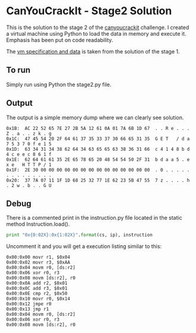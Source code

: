CanYouCrackIt - Stage2 Solution
===============================

This is the solution to the stage 2 of the [canyoucrackit][] challenge. I created a virtual machine using Python to load the data in memory and execute it. Emphasis has been put on code readability.

The [vm specification and data] is taken from the solution of the stage 1.

[canyoucrackit]:http://canyoucrackit.co.uk
[vm specification and data]:http://canyoucrackit.co.uk/15b436de1f9107f3778aad525e5d0b20.js

To run
------

Simply run using Python the stage2.py file.

Output
------

The output is a simple memory dump where we can clearly see solution.

    0x1B:  AC 22 52 65 7E 27 2B 5A 12 61 0A 01 7A 6B 1D 67 	. . R e . . . Z . a . . z k . g 
    0x1C:  47 45 54 20 2F 64 61 37 35 33 37 30 66 65 31 35 	G E T   / d a 7 5 3 7 0 f e 1 5 
    0x1D:  63 34 31 34 38 62 64 34 63 65 65 63 38 36 31 66 	c 4 1 4 8 b d 4 c e e c 8 6 1 f 
    0x1E:  62 64 61 61 35 2E 65 78 65 20 48 54 54 50 2F 31 	b d a a 5 . e x e   H T T P / 1 
    0x1F:  2E 30 00 00 00 00 00 00 00 00 00 00 00 00 00 00 	. 0 . . . . . . . . . . . . . . 
    0x20:  37 7A 07 11 1F 1D 68 25 32 77 1E 62 23 5B 47 55 	7 z . . . . h . 2 w . b . . G U 
    
Debug
-----

There is a commented print in the instruction.py file located in the static method Instruction.load().

```python
print "0x{0:02X}:0x{1:02X}".format(cs, ip), instruction
```

Uncomment it and you will get a execution listing similar to this:

    0x00:0x00 movr r1, $0x04
    0x00:0x02 movr r3, $0xAA
    0x00:0x04 movm r0, [ds:r2]
    0x00:0x06 xor r0, r3
    0x00:0x08 movm [ds:r2], r0
    0x00:0x0A add r2, $0x01
    0x00:0x0C add r3, $0x01
    0x00:0x0E cmp r2, $0x50
    0x00:0x10 movr r0, $0x14
    0x00:0x12 jmpe r0
    0x00:0x13 jmp r1
    0x00:0x04 movm r0, [ds:r2]
    0x00:0x06 xor r0, r3
    0x00:0x08 movm [ds:r2], r0
